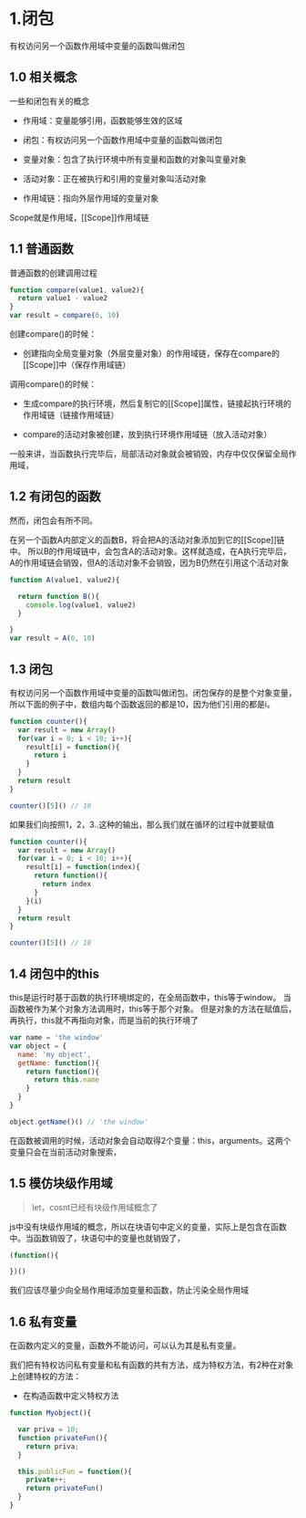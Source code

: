 
# 1.闭包
有权访问另一个函数作用域中变量的函数叫做闭包


## 1.0 相关概念
一些和闭包有关的概念
- 作用域：变量能够引用，函数能够生效的区域

- 闭包：有权访问另一个函数作用域中变量的函数叫做闭包

- 变量对象：包含了执行环境中所有变量和函数的对象叫变量对象

- 活动对象：正在被执行和引用的变量对象叫活动对象

- 作用域链：指向外层作用域的变量对象


Scope就是作用域，[[Scope]]作用域链



## 1.1 普通函数
普通函数的创建调用过程

```js
function compare(value1, value2){
  return value1 - value2
}
var result = compare(6, 10)
```

创建compare()的时候：
- 创建指向全局变量对象（外层变量对象）的作用域链，保存在compare的[[Scope]]中（保存作用域链）

调用compare()的时候：
- 生成compare的执行环境，然后复制它的[[Scope]]属性，链接起执行环境的作用域链（链接作用域链）

- compare的活动对象被创建，放到执行环境作用域链（放入活动对象）

一般来讲，当函数执行完毕后，局部活动对象就会被销毁，内存中仅仅保留全局作用域，


## 1.2 有闭包的函数
然而，闭包会有所不同。

在另一个函数A内部定义的函数B，将会把A的活动对象添加到它的[[Scope]]链中。
所以B的作用域链中，会包含A的活动对象。这样就造成，在A执行完毕后，A的作用域链会销毁，但A的活动对象不会销毁，因为B仍然在引用这个活动对象
```js
function A(value1, value2){

  return function B(){
    console.log(value1, value2)
  }

}
var result = A(6, 10)
```






## 1.3 闭包

有权访问另一个函数作用域中变量的函数叫做闭包。闭包保存的是整个对象变量，所以下面的例子中，数组内每个函数返回的都是10，因为他们引用的都是i。
```js
function counter(){
  var result = new Array()
  for(var i = 0; i < 10; i++){
    result[i] = function(){
      return i
    }
  }
  return result
}

counter()[5]() // 10
```

如果我们向按照1，2，3..这种的输出，那么我们就在循环的过程中就要赋值
```js
function counter(){
  var result = new Array()
  for(var i = 0; i < 10; i++){
    result[i] = function(index){
      return function(){
        return index
      }
    }(i)
  }
  return result
}

counter()[5]() // 10
```




## 1.4 闭包中的this
this是运行时基于函数的执行环境绑定的，在全局函数中，this等于window。
当函数被作为某个对象方法调用时，this等于那个对象。
但是对象的方法在赋值后，再执行，this就不再指向对象，而是当前的执行环境了
```javascript
var name = 'the window'
var object = {
  name: 'my object',
  getName: function(){
    return function(){
      return this.name
    }
  }
}

object.getName()() // 'the window'

```
在函数被调用的时候，活动对象会自动取得2个变量：this，arguments。这两个变量只会在当前活动对象搜索，


## 1.5 模仿块级作用域
> let，cosnt已经有块级作用域概念了

js中没有块级作用域的概念，所以在块语句中定义的变量，实际上是包含在函数中。当函数销毁了，块语句中的变量也就销毁了，
```javascript
(function(){

})()
```
我们应该尽量少向全局作用域添加变量和函数，防止污染全局作用域





## 1.6 私有变量
在函数内定义的变量，函数外不能访问，可以认为其是私有变量。

我们把有特权访问私有变量和私有函数的共有方法，成为特权方法，有2种在对象上创建特权的方法：

- 在构造函数中定义特权方法
```js
function Myobject(){

  var priva = 10;
  function privateFun(){
    return priva;
  }

  this.publicFun = function(){
    private++;
    return privateFun()
  }
}
```

